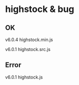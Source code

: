 # highstock & bug

## OK

v6.0.4
highstock.min.js

v6.0.1
highstock.src.js

## Error

v6.0.1
highstock.js



